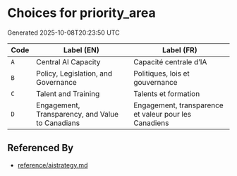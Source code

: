 # Choices for priority_area

Generated 2025-10-08T20:23:50 UTC

| Code | Label (EN) | Label (FR) |
|------|------------|------------|
| `A` | Central AI Capacity | Capacité centrale d’IA |
| `B` | Policy, Legislation, and Governance | Politiques, lois et gouvernance |
| `C` | Talent and Training | Talents et formation |
| `D` | Engagement, Transparency, and Value to Canadians | Engagement, transparence et valeur pour les Canadiens |


## Referenced By

- [reference/aistrategy.md](../reference/aistrategy.md)
